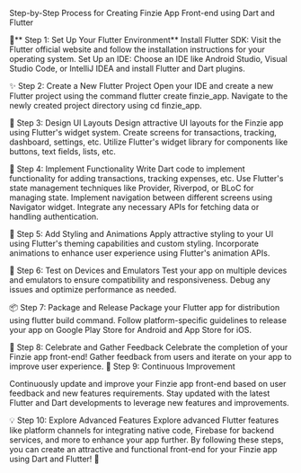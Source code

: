 Step-by-Step Process for Creating Finzie App Front-end using Dart and Flutter

🚀** Step 1: Set Up Your Flutter Environment**
Install Flutter SDK: Visit the Flutter official website and follow the installation instructions for your operating system.
Set Up an IDE: Choose an IDE like Android Studio, Visual Studio Code, or IntelliJ IDEA and install Flutter and Dart plugins.

✨ Step 2: Create a New Flutter Project
Open your IDE and create a new Flutter project using the command flutter create finzie_app.
Navigate to the newly created project directory using cd finzie_app.

🎨 Step 3: Design UI Layouts
Design attractive UI layouts for the Finzie app using Flutter's widget system.
Create screens for transactions, tracking, dashboard, settings, etc.
Utilize Flutter's widget library for components like buttons, text fields, lists, etc.

🔌 Step 4: Implement Functionality
Write Dart code to implement functionality for adding transactions, tracking expenses, etc.
Use Flutter's state management techniques like Provider, Riverpod, or BLoC for managing state.
Implement navigation between different screens using Navigator widget.
Integrate any necessary APIs for fetching data or handling authentication.

🎨 Step 5: Add Styling and Animations
Apply attractive styling to your UI using Flutter's theming capabilities and custom styling.
Incorporate animations to enhance user experience using Flutter's animation APIs.

📱 Step 6: Test on Devices and Emulators
Test your app on multiple devices and emulators to ensure compatibility and responsiveness.
Debug any issues and optimize performance as needed.

📦 Step 7: Package and Release
Package your Flutter app for distribution using flutter build command.
Follow platform-specific guidelines to release your app on Google Play Store for Android and App Store for iOS.

🎉 Step 8: Celebrate and Gather Feedback
Celebrate the completion of your Finzie app front-end!
Gather feedback from users and iterate on your app to improve user experience.
🚀 Step 9: Continuous Improvement

Continuously update and improve your Finzie app front-end based on user feedback and new features requirements.
Stay updated with the latest Flutter and Dart developments to leverage new features and improvements.

💡 Step 10: Explore Advanced Features
Explore advanced Flutter features like platform channels for integrating native code, Firebase for backend services, and more to enhance your app further.
By following these steps, you can create an attractive and functional front-end for your Finzie app using Dart and Flutter! 🌟
